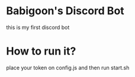 # Babigoon's Discord Bot #
this is my first discord bot
# How to run it? #
place your token on config.js and then run start.sh
